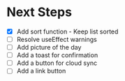 # Next Steps

- [x] Add sort function - Keep list sorted
- [ ] Resolve useEffect warnings
- [ ] Add picture of the day
- [ ] Add a toast for confirmation
- [ ] Add a button for cloud sync
- [ ] Add a link button